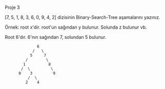 Proje 3

[7, 5, 1, 8, 3, 6, 0, 9, 4, 2] dizisinin Binary-Search-Tree aşamalarını yazınız.

Örnek: root x'dir. root'un sağından y bulunur. Solunda z bulunur vb.

Root 6'dır. 6'nın sağından 7, solundan 5 bulunur.

                  6
                /   \
               5     7
             /        \
            1          8           
           /  \         \
          0    3         9
              /  \
             2    4
